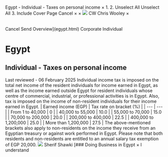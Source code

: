 Egypt - Individual - Taxes on personal income
×
1.
2.
Unselect All
Unselect All
3.
Include Cover Page
Cancel
×
×
![](-/media/world-wide-tax-summaries/attachments/global---chris-wooley.ashx%3Frev=ac5e5f3223b34096b1afc2a6009c7320&revision=ac5e5f32-23b3-4096-b1af-c2a6009c7320&hash=859B7ADC84DC2CBEC9760E9E6EE7DE6D0A8BFCDF)
CW
Chris Wooley
×
######
Cancel
Send
Overview](egypt.html)
Corporate
Individual
# Egypt
## Individual - Taxes on personal income
Last reviewed - 06 February 2025
Individual income tax is imposed on the total net income of the resident individuals for income earned in Egypt, as well as the income earned outside Egypt for resident individuals whose centre of commercial, industrial, or professional activities is in Egypt. Also, tax is imposed on the income of non-resident individuals for their income earned in Egypt.
| Earned income (EGP) | Tax rate on bracket (%) |
| --- | --- |
| From 1 to 40,000 | 0 |
| 40,000 to 55,000 | 10.0 |
| 55,000 to 70,000 | 15.0 |
| 70,000 to 200,000 | 20.0 |
| 200,000 to 400,000 | 22.5 |
| 400,000 to 1,200,000 | 25.0 |
| More than 1,200,000 | 27.5 |
The above-mentioned brackets also apply to non-residents on the income they receive from an Egyptian treasury or against work performed in Egypt. Please note that both residents and non-residents are entitled to an annual salary tax exemption of EGP 20,000.
![](-/media/world-wide-tax-summaries/egyptsherif-shawkiegypt--sherif-shawkijpg20210215115128240.ashx%3Frev=3c51f301c93a464293c4762df36074f9&revision=3c51f301-c93a-4642-93c4-762df36074f9&hash=7932E486C192382D026150F85A5F9A0FE0126832)
Sherif Shawki
[### Doing Business in Egypt
×
I understand